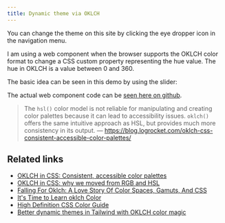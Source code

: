 ```yaml
---
title: Dynamic theme via OKLCH
---
```


You can change the theme on this site by clicking the eye dropper icon in the navigation menu.

I am using a web component when the browser supports the OKLCH color format to change a CSS custom property representing the hue value. The hue in OKLCH is a value between 0 and 360.

The basic idea can be seen in this demo by using the slider:

<hue-demo></hue-demo>

<script src="/demos/hue-demo.js" type="module"></script>

The actual web component code can be [seen here on github](https://github.com/beckelmw/excerpts/blob/9fe9599cd10b6e91be4b2fd593d166aa40197ca0/src/components/hue-selector.js).

> The `hsl()` color model is not reliable for manipulating and creating color palettes because it can lead to accessibility issues. `oklch()` offers the same intuitive approach as HSL, but provides much more consistency in its output. — https://blog.logrocket.com/oklch-css-consistent-accessible-color-palettes/

## Related links

- [OKLCH in CSS: Consistent, accessible color palettes](https://blog.logrocket.com/oklch-css-consistent-accessible-color-palettes/)
- [OKLCH in CSS: why we moved from RGB and HSL](https://evilmartians.com/chronicles/oklch-in-css-why-quit-rgb-hsl)
- [Falling For Oklch: A Love Story Of Color Spaces, Gamuts, And CSS](https://www.smashingmagazine.com/2023/08/oklch-color-spaces-gamuts-css/)
- [It's Time to Learn oklch Color](https://keithjgrant.com/posts/2023/04/its-time-to-learn-oklch-color/)
- [High Definition CSS Color Guide](https://developer.chrome.com/articles/high-definition-css-color-guide/)
- [Better dynamic themes in Tailwind with OKLCH color magic](https://evilmartians.com/chronicles/better-dynamic-themes-in-tailwind-with-oklch-color-magic)
